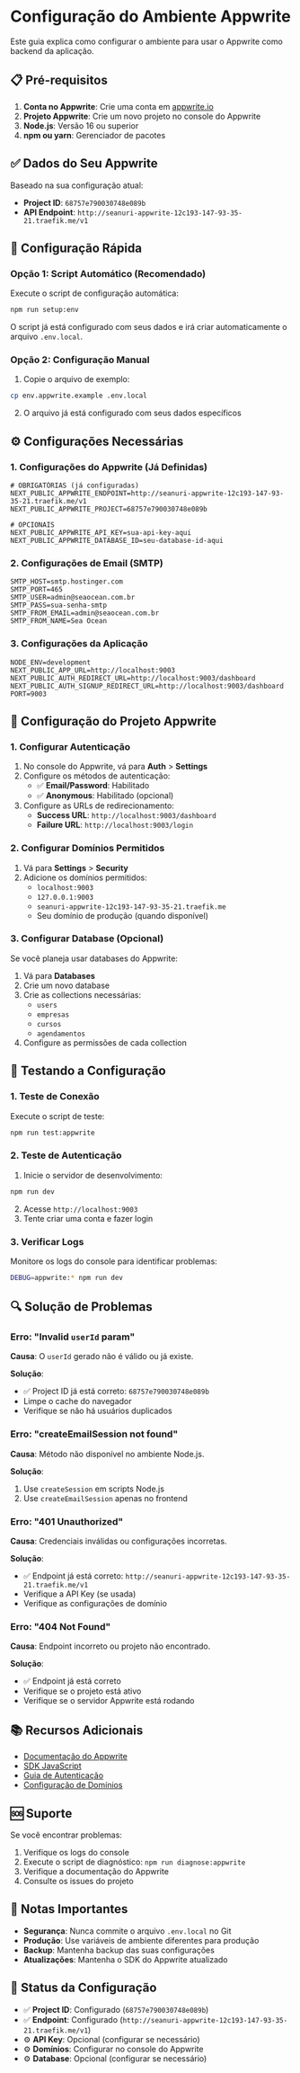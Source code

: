 # Configuração do Ambiente Appwrite

Este guia explica como configurar o ambiente para usar o Appwrite como backend da aplicação.

## 📋 Pré-requisitos

1. **Conta no Appwrite**: Crie uma conta em [appwrite.io](https://appwrite.io)
2. **Projeto Appwrite**: Crie um novo projeto no console do Appwrite
3. **Node.js**: Versão 16 ou superior
4. **npm ou yarn**: Gerenciador de pacotes

## ✅ Dados do Seu Appwrite

Baseado na sua configuração atual:

- **Project ID**: `68757e790030748e089b`
- **API Endpoint**: `http://seanuri-appwrite-12c193-147-93-35-21.traefik.me/v1`

## 🚀 Configuração Rápida

### Opção 1: Script Automático (Recomendado)

Execute o script de configuração automática:

```bash
npm run setup:env
```

O script já está configurado com seus dados e irá criar automaticamente o arquivo `.env.local`.

### Opção 2: Configuração Manual

1. Copie o arquivo de exemplo:
```bash
cp env.appwrite.example .env.local
```

2. O arquivo já está configurado com seus dados específicos

## ⚙️ Configurações Necessárias

### 1. Configurações do Appwrite (Já Definidas)

```env
# OBRIGATÓRIAS (já configuradas)
NEXT_PUBLIC_APPWRITE_ENDPOINT=http://seanuri-appwrite-12c193-147-93-35-21.traefik.me/v1
NEXT_PUBLIC_APPWRITE_PROJECT=68757e790030748e089b

# OPCIONAIS
NEXT_PUBLIC_APPWRITE_API_KEY=sua-api-key-aqui
NEXT_PUBLIC_APPWRITE_DATABASE_ID=seu-database-id-aqui
```

### 2. Configurações de Email (SMTP)

```env
SMTP_HOST=smtp.hostinger.com
SMTP_PORT=465
SMTP_USER=admin@seaocean.com.br
SMTP_PASS=sua-senha-smtp
SMTP_FROM_EMAIL=admin@seaocean.com.br
SMTP_FROM_NAME=Sea Ocean
```

### 3. Configurações da Aplicação

```env
NODE_ENV=development
NEXT_PUBLIC_APP_URL=http://localhost:9003
NEXT_PUBLIC_AUTH_REDIRECT_URL=http://localhost:9003/dashboard
NEXT_PUBLIC_AUTH_SIGNUP_REDIRECT_URL=http://localhost:9003/dashboard
PORT=9003
```

## 🔧 Configuração do Projeto Appwrite

### 1. Configurar Autenticação

1. No console do Appwrite, vá para **Auth** > **Settings**
2. Configure os métodos de autenticação:
   - ✅ **Email/Password**: Habilitado
   - ✅ **Anonymous**: Habilitado (opcional)
3. Configure as URLs de redirecionamento:
   - **Success URL**: `http://localhost:9003/dashboard`
   - **Failure URL**: `http://localhost:9003/login`

### 2. Configurar Domínios Permitidos

1. Vá para **Settings** > **Security**
2. Adicione os domínios permitidos:
   - `localhost:9003`
   - `127.0.0.1:9003`
   - `seanuri-appwrite-12c193-147-93-35-21.traefik.me`
   - Seu domínio de produção (quando disponível)

### 3. Configurar Database (Opcional)

Se você planeja usar databases do Appwrite:

1. Vá para **Databases**
2. Crie um novo database
3. Crie as collections necessárias:
   - `users`
   - `empresas`
   - `cursos`
   - `agendamentos`
4. Configure as permissões de cada collection

## 🧪 Testando a Configuração

### 1. Teste de Conexão

Execute o script de teste:

```bash
npm run test:appwrite
```

### 2. Teste de Autenticação

1. Inicie o servidor de desenvolvimento:
```bash
npm run dev
```

2. Acesse `http://localhost:9003`
3. Tente criar uma conta e fazer login

### 3. Verificar Logs

Monitore os logs do console para identificar problemas:

```bash
DEBUG=appwrite:* npm run dev
```

## 🔍 Solução de Problemas

### Erro: "Invalid `userId` param"

**Causa**: O `userId` gerado não é válido ou já existe.

**Solução**:
- ✅ Project ID já está correto: `68757e790030748e089b`
- Limpe o cache do navegador
- Verifique se não há usuários duplicados

### Erro: "createEmailSession not found"

**Causa**: Método não disponível no ambiente Node.js.

**Solução**:
1. Use `createSession` em scripts Node.js
2. Use `createEmailSession` apenas no frontend

### Erro: "401 Unauthorized"

**Causa**: Credenciais inválidas ou configurações incorretas.

**Solução**:
- ✅ Endpoint já está correto: `http://seanuri-appwrite-12c193-147-93-35-21.traefik.me/v1`
- Verifique a API Key (se usada)
- Verifique as configurações de domínio

### Erro: "404 Not Found"

**Causa**: Endpoint incorreto ou projeto não encontrado.

**Solução**:
- ✅ Endpoint já está correto
- Verifique se o projeto está ativo
- Verifique se o servidor Appwrite está rodando

## 📚 Recursos Adicionais

- [Documentação do Appwrite](https://appwrite.io/docs)
- [SDK JavaScript](https://appwrite.io/docs/references/cloud/client-web)
- [Guia de Autenticação](https://appwrite.io/docs/tutorials/authentication)
- [Configuração de Domínios](https://appwrite.io/docs/tutorials/security)

## 🆘 Suporte

Se você encontrar problemas:

1. Verifique os logs do console
2. Execute o script de diagnóstico: `npm run diagnose:appwrite`
3. Verifique a documentação do Appwrite
4. Consulte os issues do projeto

## 📝 Notas Importantes

- **Segurança**: Nunca commite o arquivo `.env.local` no Git
- **Produção**: Use variáveis de ambiente diferentes para produção
- **Backup**: Mantenha backup das suas configurações
- **Atualizações**: Mantenha o SDK do Appwrite atualizado

## 🎯 Status da Configuração

- ✅ **Project ID**: Configurado (`68757e790030748e089b`)
- ✅ **Endpoint**: Configurado (`http://seanuri-appwrite-12c193-147-93-35-21.traefik.me/v1`)
- ⚙️ **API Key**: Opcional (configurar se necessário)
- ⚙️ **Domínios**: Configurar no console do Appwrite
- ⚙️ **Database**: Opcional (configurar se necessário) 